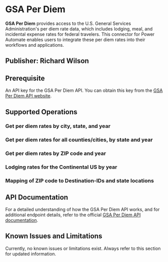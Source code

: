 # GSA Per Diem

**GSA Per Diem** provides access to the U.S. General Services Administration's per diem rate data, which includes lodging, meal, and incidental expense rates for federal travelers. This connector for Power Automate enables users to integrate these per diem rates into their workflows and applications.

## Publisher: Richard Wilson

## Prerequisite

An API key for the GSA Per Diem API. You can obtain this key from the [GSA Per Diem API website](https://open.gsa.gov/api/perdiem/).

## Supported Operations

### Get per diem rates by city, state, and year

### Get per diem rates for all counties/cities, by state and year

### Get per diem rates by ZIP code and year

### Lodging rates for the Continental US by year

### Mapping of ZIP code to Destination-IDs and state locations

## API Documentation

For a detailed understanding of how the GSA Per Diem API works, and for additional endpoint details, refer to the official [GSA Per Diem API documentation](https://open.gsa.gov/api/perdiem/).

## Known Issues and Limitations

Currently, no known issues or limitations exist. Always refer to this section for updated information.
